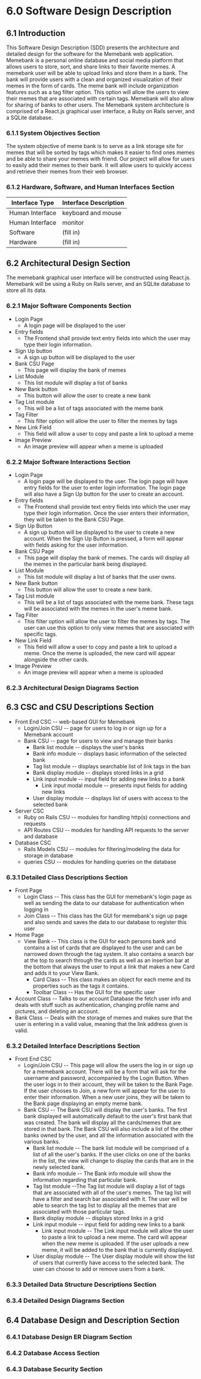 # 6.0 Software Design Description

## 6.1	Introduction

This Software Design Description (SDD) presents the architecture and detailed design for the software for the Memebank web application. Memebank is a personal online database and social media platform that allows users to store, sort, and share links to their favorite memes. A memebank user will be able to upload links and store them in a bank. The bank will provide users with a clean and organized visualization of their memes in the form of cards. The meme bank will include organization features such as a tag filter option. This option will allow the users to view their memes that are associated with certain tags. Memebank will also allow for sharing of banks to other users. The Memebank system architecture is comprised of a React.js graphical user interface, a Ruby on Rails server, and a SQLite database.

### 6.1.1 System Objectives Section
The system objective of meme bank is to serve as a link storage site for memes
that will be sorted by tags which makes it easier to find ones memes
and be able to share your memes with friend. Our project will allow for users to easily
add their memes to their bank. It will allow users to quickly access and retrieve
their memes from their web browser.
### 6.1.2 Hardware, Software, and Human Interfaces Section
| Interface Type | Interface Description |
|---|---|
| Human Interface | keyboard and mouse |
| Human Interface | monitor |
| Software | (fill in) |
| Hardware | (fill in) |
## 6.2 Architectural Design Section

The memebank graphical user interface will be constructed using React.js.
Memebank will be using a Ruby on Rails server, and an SQLite database to store
all its data.

### 6.2.1 Major Software Components Section

- Login Page
  - A login page will be displayed to the user
- Entry fields
  - The Frontend shall provide text entry fields into which the user may type their login information.
- Sign Up button
  - A sign up button will be displayed to the user
- Bank CSU Page
  - This page will display the bank of memes
- List Module
  - This list module will display a list of banks
- New Bank button
  - This button will allow the user to create a new bank
- Tag List module
  - This will be a list of tags associated with the meme bank
- Tag Filter
  - This filter option will allow the user to filter the memes by tags
- New Link Field
  - This field will allow a user to copy and paste a link to upload a meme
- Image Preview
  - An image preview will appear when a meme is uploaded

### 6.2.2 Major Software Interactions Section

- Login Page
  - A login page will be displayed to the user. The login page will have entry fields for the user to enter login information. The login page will also have a Sign Up button for the user to create an account.
- Entry fields
  - The Frontend shall provide text entry fields into which the user may type their login information. Once the user enters their information, they will be taken to the Bank CSU Page.
- Sign Up Button
  - A sign up button will be displayed to the user to create a new account. When the Sign Up Button is pressed, a form will appear with fields asking for the user information.
- Bank CSU Page
  - This page will display the bank of memes. The cards will display all the memes in the particular bank being displayed.
- List Module
  - This list module will display a list of banks that the user owns.
- New Bank button
  - This button will allow the user to create a new bank.
- Tag List module
  - This will be a list of tags associated with the meme bank. These tags will be associated with the memes in the user's meme bank.
- Tag Filter
  - This filter option will allow the user to filter the memes by tags. The user can use this option to only view memes that are associated with specific tags.
- New Link Field
  - This field will allow a user to copy and paste a link to upload a meme. Once the meme is uploaded, the new card will appear alongside the other cards.
- Image Preview
  - An image preview will appear when a meme is uploaded

### 6.2.3 Architectural Design Diagrams Section

## 6.3 CSC and CSU Descriptions Section

- Front End CSC -- web-based GUI for Memebank
  - Login/Join CSU -- page for users to log in or sign up for a Memebank account
  - Bank CSU -- page for users to view and manage their banks
    - Bank list module -- displays the user's banks
    - Bank info module -- displays basic information of the selected bank
    - Tag list module -- displays searchable list of link tags in the ban
    - Bank display module -- displays stored links in a grid
    - Link input module -- input field for adding new links to a bank
      - Link input modal module -- presents input fields for adding new links
    - User display module -- displays list of users with access to the selected bank
- Server CSC
  - Ruby on Rails CSU -- modules for handling http(s) connections and requests
  - API Routes CSU --  modules for handling API requests to the server and database
- Database CSC
  - Rails Models CSU -- modules for filtering/modeling the data for storage in database
  - queries CSU -- modules for handling queries on the database

### 6.3.1 Detailed Class Descriptions Section
- Front Page
  - Login Class -- This class has the GUI for memebank's login page as well as sending the data to our database for authentication when logging in
  - Join Class -- This class has the GUI for memebank's sign up page and also sends and saves the data to our database to register this user
- Home Page
  - View Bank -- This class is the GUI for each persons bank and contains a list of cards that are displayed to the user and can be narrowed down through the tag system. It also contains a search bar at the top to search through the cards as well as an insertion bar at the bottom that always the user to input a link that makes a new Card and adds it to your View Bank.
    - Card Class -- This class makes an object for each meme and its properties such as the tags it contains.
    - Toolbar Class -- Has the GUI for the specific user
- Account Class -- Talks to our account Database the fetch user info and deals with stuff such as authentication, changing profile name and pictures, and deleting an account.
- Bank Class -- Deals with the storage of memes and makes sure that the user is entering in a valid value, meaning that the link address given is valid.

### 6.3.2 Detailed Interface Descriptions Section

- Front End CSC
  - Login/Join CSU -- This page will allow the users the log in or sign up for a memebank account. There will be a form that will ask for the username and password, accompanied by the Login Button. When the user logs in to their account, they will be taken to the Bank Page. If the user chooses to Join, a new form will appear for the user to enter their information. When a new user joins, they will be taken to the Bank page displaying an empty meme bank.
  - Bank CSU -- The Bank CSU will display the user's banks. The first bank displayed will automatically default to the user's first bank that was created. The bank will display all the cards/memes that are stored in that bank. The Bank CSU will also include a list of the other banks owned by the user, and all the information associated with the various banks.
    - Bank list module -- The bank list module will be comprised of a list of all the user's banks. If the user clicks on one of the banks in the list, the view will change to display the cards that are in the newly selected bank.
    - Bank info module -- The Bank info module will show the information regarding that particular bank.
    - Tag list module --The Tag list module will display a list of tags that are associated with all of the user's memes. The tag list will have a filter and search bar associated with it. The user will be able to search the tag list to display all the memes that are associated with those particular tags.
    - Bank display module -- displays stored links in a grid
    - Link input module -- input field for adding new links to a bank
      - Link input module -- The Link input module will allow the user to paste a link to upload a new meme. The card will appear when the new meme is uploaded. If the user uploads a new meme, it will be added to the bank that is currently displayed.
    - User display module -- The User display module will show the list of users that currently have access to the selected bank. The user can choose to add or remove users from a bank.

### 6.3.3 Detailed Data Structure Descriptions Section

### 6.3.4 Detailed Design Diagrams Section

## 6.4 Database Design and Description Section

### 6.4.1  Database Design ER Diagram Section

### 6.4.2  Database Access Section

### 6.4.3  Database Security Section
